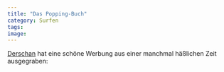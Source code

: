 ```yaml
---
title: "Das Popping-Buch"
category: Surfen
tags: 
image: 
---
```


[Derschan](http://derschan.blogspot.com/2008/08/schei-of-80s.html) hat eine schöne Werbung aus einer manchmal häßlichen Zeit ausgegraben:  
